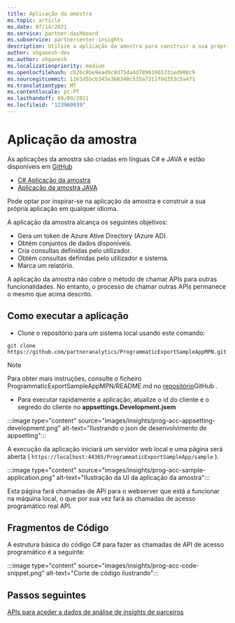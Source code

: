 ```yaml
---
title: Aplicação da amostra
ms.topic: article
ms.date: 07/14/2021
ms.service: partner-dashboard
ms.subservice: partnercenter-insights
description: Utilize a aplicação da amostra para construir a sua própria aplicação para aceder programaticamente aos dados de insights dos parceiros.
author: shganesh-dev
ms.author: shganesh
ms.localizationpriority: medium
ms.openlocfilehash: cb2bc8be9ea49c0d75da4d78961865331ed908c9
ms.sourcegitcommit: 1161d5bcb345e368348c535a7211f0d353c5a471
ms.translationtype: MT
ms.contentlocale: pt-PT
ms.lasthandoff: 09/09/2021
ms.locfileid: "123960939"
---
```

# <a name="sample-application"></a>Aplicação da amostra

As aplicações da amostra são criadas em línguas C# e JAVA e estão disponíveis em [GitHub](https://github.com/partneranalytics)

- [C# Aplicação da amostra](https://github.com/partneranalytics/ProgrammaticExportSampleAppMPN)
- [Aplicação da amostra JAVA](https://github.com/partneranalytics/ProgrammaticExportSampleAppMPN_Java)

Pode optar por inspirar-se na aplicação da amostra e construir a sua própria aplicação em qualquer idioma.

A aplicação da amostra alcança os seguintes objetivos:

- Gera um token de Azure Ative Directory (Azure AD).
- Obtém conjuntos de dados disponíveis.
- Cria consultas definidas pelo utilizador.
- Obtém consultas definidas pelo utilizador e sistema.
- Marca um relatório.

A aplicação da amostra não cobre o método de chamar APIs para outras funcionalidades. No entanto, o processo de chamar outras APIs permanece o mesmo que acima descrito.

## <a name="how-to-run-the-application"></a>Como executar a aplicação

- Clone o repositório para um sistema local usando este comando:

```cli
git clone https://github.com/partneranalytics/ProgrammaticExportSampleAppMPN.git
```

> [!Note]
> Para obter mais instruções, consulte o ficheiro ProgrammaticExportSampleAppMPN/README.md no [repositório](https://github.com/partneranalytics/ProgrammaticExportSampleAppMPN_Java)GitHub .

- Para executar rapidamente a aplicação, atualize o id do cliente e o segredo do cliente no **appsettings.Development.jsem**

:::image type="content" source="images/insights/prog-acc-appsetting-development.png" alt-text="Ilustrando o json de desenvolvimento de appsetting":::

A execução da aplicação iniciará um servidor web local e uma página será aberta ( `https://localhost:44365/ProgrammaticExportSampleApp/sample` ).
  
:::image type="content" source="images/insights/prog-acc-sample-application.png" alt-text="Ilustração da UI da aplicação da amostra":::

Esta página fará chamadas de API para o webserver que está a funcionar na máquina local, o que por sua vez fará as chamadas de acesso programático real API.

## <a name="code-snippets"></a>Fragmentos de Código

A estrutura básica do código C# para fazer as chamadas de API de acesso programático é a seguinte:
 
:::image type="content" source="images/insights/prog-acc-code-snippet.png" alt-text="Corte de código ilustrando":::

## <a name="next-steps"></a>Passos seguintes

[APIs para aceder a dados de análise de insights de parceiros](insights-programmatic-analytics-available-api.md)
